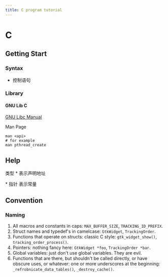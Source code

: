 ```yaml
---
title: C program tutorial
---
```




# C

## Getting Start

### Syntax

- 控制语句

### Library

#### GNU Lib C

[GNU Libc Manual](https://www.gnu.org/software/libc/manual/)

Man Page

```shell
man <api>
# for example
man pthread_create
```

## Help

类型 * 表示声明地址

\* 指针 表示常量

## Convention

### Naming

1. All macros and constants in caps: `MAX_BUFFER_SIZE`, `TRACKING_ID_PREFIX`.
2. Struct names and typedef's in camelcase: `GtkWidget`, `TrackingOrder`.
3. Functions that operate on structs: classic C style: `gtk_widget_show()`, `tracking_order_process()`.
4. Pointers: nothing fancy here: `GtkWidget *foo`, `TrackingOrder *bar`.
5. Global variables: just don't use global variables. They are evil.
6. Functions that are there, but shouldn't be called directly, or have obscure uses, or whatever: one or more underscores at the beginning: `_refrobnicate_data_tables()`, `_destroy_cache()`.
